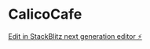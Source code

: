 # CalicoCafe

[Edit in StackBlitz next generation editor ⚡️](https://stackblitz.com/~/github.com/playgit/CalicoCafe)